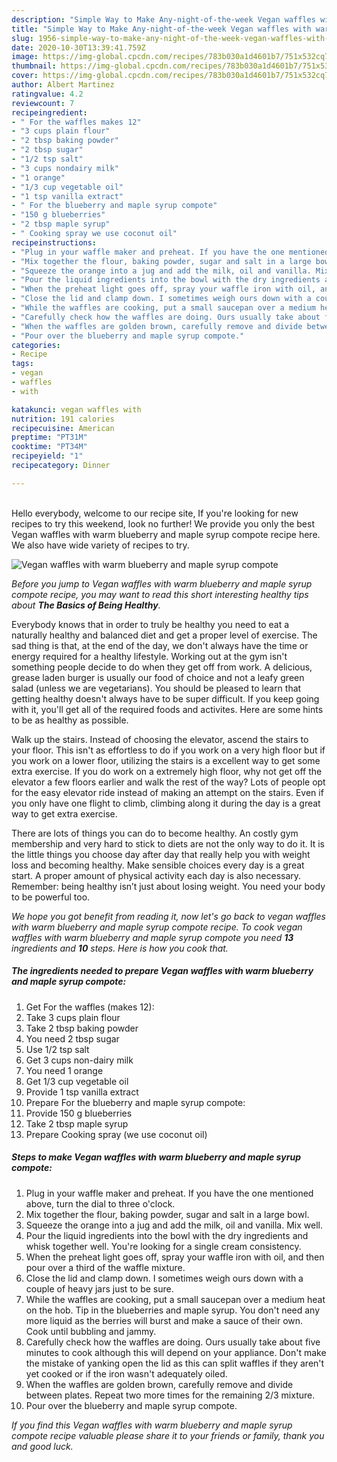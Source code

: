```yaml
---
description: "Simple Way to Make Any-night-of-the-week Vegan waffles with warm blueberry and maple syrup compote"
title: "Simple Way to Make Any-night-of-the-week Vegan waffles with warm blueberry and maple syrup compote"
slug: 1956-simple-way-to-make-any-night-of-the-week-vegan-waffles-with-warm-blueberry-and-maple-syrup-compote
date: 2020-10-30T13:39:41.759Z
image: https://img-global.cpcdn.com/recipes/783b030a1d4601b7/751x532cq70/vegan-waffles-with-warm-blueberry-and-maple-syrup-compote-recipe-main-photo.jpg
thumbnail: https://img-global.cpcdn.com/recipes/783b030a1d4601b7/751x532cq70/vegan-waffles-with-warm-blueberry-and-maple-syrup-compote-recipe-main-photo.jpg
cover: https://img-global.cpcdn.com/recipes/783b030a1d4601b7/751x532cq70/vegan-waffles-with-warm-blueberry-and-maple-syrup-compote-recipe-main-photo.jpg
author: Albert Martinez
ratingvalue: 4.2
reviewcount: 7
recipeingredient:
- " For the waffles makes 12"
- "3 cups plain flour"
- "2 tbsp baking powder"
- "2 tbsp sugar"
- "1/2 tsp salt"
- "3 cups nondairy milk"
- "1 orange"
- "1/3 cup vegetable oil"
- "1 tsp vanilla extract"
- " For the blueberry and maple syrup compote"
- "150 g blueberries"
- "2 tbsp maple syrup"
- " Cooking spray we use coconut oil"
recipeinstructions:
- "Plug in your waffle maker and preheat. If you have the one mentioned above, turn the dial to three o&#39;clock."
- "Mix together the flour, baking powder, sugar and salt in a large bowl."
- "Squeeze the orange into a jug and add the milk, oil and vanilla. Mix well."
- "Pour the liquid ingredients into the bowl with the dry ingredients and whisk together well. You&#39;re looking for a single cream consistency."
- "When the preheat light goes off, spray your waffle iron with oil, and then pour over a third of the waffle mixture."
- "Close the lid and clamp down. I sometimes weigh ours down with a couple of heavy jars just to be sure."
- "While the waffles are cooking, put a small saucepan over a medium heat on the hob. Tip in the blueberries and maple syrup. You don&#39;t need any more liquid as the berries will burst and make a sauce of their own. Cook until bubbling and jammy."
- "Carefully check how the waffles are doing. Ours usually take about five minutes to cook although this will depend on your appliance. Don&#39;t make the mistake of yanking open the lid as this can split waffles if they aren&#39;t yet cooked or if the iron wasn&#39;t adequately oiled."
- "When the waffles are golden brown, carefully remove and divide between plates. Repeat two more times for the remaining 2/3 mixture."
- "Pour over the blueberry and maple syrup compote."
categories:
- Recipe
tags:
- vegan
- waffles
- with

katakunci: vegan waffles with 
nutrition: 191 calories
recipecuisine: American
preptime: "PT31M"
cooktime: "PT34M"
recipeyield: "1"
recipecategory: Dinner

---
```

<br>
Hello everybody, welcome to our recipe site, If you're looking for new recipes to try this weekend, look no further! We provide you only the best Vegan waffles with warm blueberry and maple syrup compote recipe here. We also have wide variety of recipes to try.
<br>


![Vegan waffles with warm blueberry and maple syrup compote](https://img-global.cpcdn.com/recipes/783b030a1d4601b7/751x532cq70/vegan-waffles-with-warm-blueberry-and-maple-syrup-compote-recipe-main-photo.jpg)

<i>Before you jump to Vegan waffles with warm blueberry and maple syrup compote recipe, you may want to read this short interesting healthy tips about <strong>The Basics of Being Healthy</strong>.</i>

Everybody knows that in order to truly be healthy you need to eat a naturally healthy and balanced diet and get a proper level of exercise. The sad thing is that, at the end of the day, we don't always have the time or energy required for a healthy lifestyle. Working out at the gym isn't something people decide to do when they get off from work. A delicious, grease laden burger is usually our food of choice and not a leafy green salad (unless we are vegetarians). You should be pleased to learn that getting healthy doesn't always have to be super difficult. If you keep going with it, you'll get all of the required foods and activites. Here are some hints to be as healthy as possible.

Walk up the stairs. Instead of choosing the elevator, ascend the stairs to your floor. This isn't as effortless to do if you work on a very high floor but if you work on a lower floor, utilizing the stairs is a excellent way to get some extra exercise. If you do work on a extremely high floor, why not get off the elevator a few floors earlier and walk the rest of the way? Lots of people opt for the easy elevator ride instead of making an attempt on the stairs. Even if you only have one flight to climb, climbing along it during the day is a great way to get extra exercise. 

There are lots of things you can do to become healthy. An costly gym membership and very hard to stick to diets are not the only way to do it. It is the little things you choose day after day that really help you with weight loss and becoming healthy. Make sensible choices every day is a great start. A proper amount of physical activity each day is also necessary. Remember: being healthy isn’t just about losing weight. You need your body to be powerful too. 


<i>We hope you got benefit from reading it, now let's go back to vegan waffles with warm blueberry and maple syrup compote recipe. To cook vegan waffles with warm blueberry and maple syrup compote you need <strong>13</strong> ingredients and <strong>10</strong> steps. Here is how you cook that.
</i>

##### The ingredients needed to prepare Vegan waffles with warm blueberry and maple syrup compote:

1. Get  For the waffles (makes 12):
1. Take 3 cups plain flour
1. Take 2 tbsp baking powder
1. You need 2 tbsp sugar
1. Use 1/2 tsp salt
1. Get 3 cups non-dairy milk
1. You need 1 orange
1. Get 1/3 cup vegetable oil
1. Provide 1 tsp vanilla extract
1. Prepare  For the blueberry and maple syrup compote:
1. Provide 150 g blueberries
1. Take 2 tbsp maple syrup
1. Prepare  Cooking spray (we use coconut oil)


##### Steps to make Vegan waffles with warm blueberry and maple syrup compote:

1. Plug in your waffle maker and preheat. If you have the one mentioned above, turn the dial to three o&#39;clock.
1. Mix together the flour, baking powder, sugar and salt in a large bowl.
1. Squeeze the orange into a jug and add the milk, oil and vanilla. Mix well.
1. Pour the liquid ingredients into the bowl with the dry ingredients and whisk together well. You&#39;re looking for a single cream consistency.
1. When the preheat light goes off, spray your waffle iron with oil, and then pour over a third of the waffle mixture.
1. Close the lid and clamp down. I sometimes weigh ours down with a couple of heavy jars just to be sure.
1. While the waffles are cooking, put a small saucepan over a medium heat on the hob. Tip in the blueberries and maple syrup. You don&#39;t need any more liquid as the berries will burst and make a sauce of their own. Cook until bubbling and jammy.
1. Carefully check how the waffles are doing. Ours usually take about five minutes to cook although this will depend on your appliance. Don&#39;t make the mistake of yanking open the lid as this can split waffles if they aren&#39;t yet cooked or if the iron wasn&#39;t adequately oiled.
1. When the waffles are golden brown, carefully remove and divide between plates. Repeat two more times for the remaining 2/3 mixture.
1. Pour over the blueberry and maple syrup compote.


<i>If you find this Vegan waffles with warm blueberry and maple syrup compote recipe valuable please share it to your friends or family, thank you and good luck.</i>
